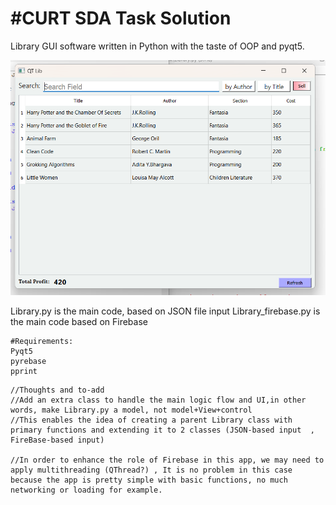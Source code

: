 #CURT SDA Task Solution
======
Library GUI software  written in Python with the taste of OOP and pyqt5.

![screenshot of the UI](https://github.com/Mahmoussam/Library_system/blob/master/Screenshot%202023-09-01%20203717.png)

Library.py is the main code, based on JSON file input
Library_firebase.py is the main code based on Firebase
```
#Requirements:
Pyqt5
pyrebase
pprint
```
```
//Thoughts and to-add
//Add an extra class to handle the main logic flow and UI,in other words, make Library.py a model, not model+View+control 
//This enables the idea of creating a parent Library class with primary functions and extending it to 2 classes (JSON-based input  , FireBase-based input)

//In order to enhance the role of Firebase in this app, we may need to apply multithreading (QThread?) , It is no problem in this case because the app is pretty simple with basic functions, no much networking or loading for example.
```

